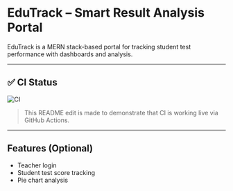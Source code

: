 # EduTrack – Smart Result Analysis Portal

EduTrack is a MERN stack-based portal for tracking student test performance with dashboards and analysis.

---

## ✅ CI Status

![CI](https://github.com/Jyo2603/EduTrack-MERN/actions/workflows/ci.yml/badge.svg)

> This README edit is made to demonstrate that CI is working live via GitHub Actions.

---

## Features (Optional)

- Teacher login
- Student test score tracking
- Pie chart analysis

